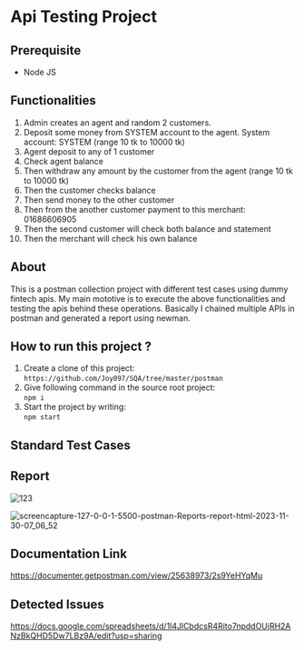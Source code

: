 # Api Testing Project

## Prerequisite
- Node JS

## Functionalities
1. Admin creates an agent and random 2 customers.
2. Deposit some money from SYSTEM account to the agent. System account: SYSTEM (range 10 tk to 10000 tk)
3. Agent deposit to any of 1 customer
4. Check agent balance
5. Then withdraw any amount by the customer from the agent (range 10 tk to 10000 tk)
6. Then the customer checks balance
7. Then send money to the other customer
8. Then from the another customer payment to this merchant: 01686606905
9. Then the second customer will check both balance and statement
10. Then the merchant will check his own balance

## About
This is a postman collection project with different test cases using dummy fintech apis. My main mototive is to execute the above functionalities and testing the apis behind these operations. Basically I chained multiple APIs in postman and generated a report using newman.

## How to run this project ?
1. Create a clone of this project:
    ```https://github.com/Joy097/SQA/tree/master/postman```
2. Give following command in the source root project:   
    ```npm i```
3. Start the project by writing:   
```npm start```

## Standard Test Cases


## Report
![123](https://github.com/Joy097/SQA/assets/69787432/94782dc2-4375-4f02-a87b-b62e264343eb)

![screencapture-127-0-0-1-5500-postman-Reports-report-html-2023-11-30-07_06_52](https://github.com/Joy097/SQA/assets/69787432/67a81fe4-408f-47e8-b07f-57e5dbab0f8a)

## Documentation Link
https://documenter.getpostman.com/view/25638973/2s9YeHYqMu

## Detected Issues
https://docs.google.com/spreadsheets/d/1l4JlCbdcsR4Rito7npddOUjRH2ANzBkQHD5Dw7LBz9A/edit?usp=sharing


